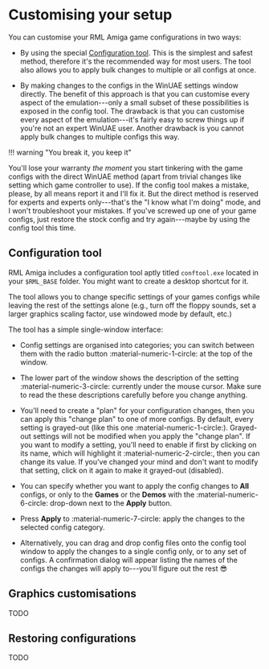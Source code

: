 # Customising your setup

You can customise your RML Amiga game configurations in two ways:

- By using the special [Configuration tool](#configuration-tool). This is the
  simplest and safest method, therefore it's the recommended way for most
  users. The tool also allows you to apply bulk changes to multiple or all
  configs at once.

- By making changes to the configs in the WinUAE settings window directly. The
  benefit of this approach is that you can customise every aspect of the
  emulation---only a small subset of these possibilities is exposed in the
  config tool. The drawback is that you can customise every aspect of the
  emulation---it's fairly easy to screw things up if you're not an expert
  WinUAE user. Another drawback is you cannot apply bulk changes to multiple
  configs this way.


!!! warning "You break it, you keep it"

   You'll lose your warranty _the moment_ you start tinkering with the game
   configs with the direct WinUAE method (apart from trivial changes like
   setting which game controller to use). If the config tool makes a mistake,
   please, by all means report it and I'll fix it. But the direct method is
   reserved for experts and experts only---that's the "I know what I'm doing"
   mode, and I won't troubleshoot your mistakes. If you've screwed up one of
   your game configs, just restore the stock config and try again---maybe by
   using the config tool this time.


## Configuration tool

RML Amiga includes a configuration tool aptly titled `conftool.exe` located in
your `$RML_BASE` folder. You might want to create a desktop shortcut for it.

The tool allows you to change specific settings of your games configs while
leaving the rest of the settings alone (e.g., turn off the floppy sounds, set
a larger graphics scaling factor, use windowed mode by default, etc.)

The tool has a simple single-window interface:

- Config settings are organised into categories; you can switch between them
  with the radio button :material-numeric-1-circle: at the top of the window.

- The lower part of the window shows the description of the setting
  :material-numeric-3-circle: currently under the mouse cursor. Make sure to
  read the these descriptions carefully before you change anything.

- You'll need to create a "plan" for your configuration changes, then you can
  apply this "change plan" to one of more configs. By default, every setting
  is grayed-out (like this one :material-numeric-1-circle:). Grayed-out
  settings will not be modified when you apply the "change plan". If you want
  to modify a setting, you'll need to enable if first by clicking on its name,
  which will highlight it :material-numeric-2-circle:, then you can change its
  value. If you've changed your mind and don't want to modify that setting,
  click on it again to make it grayed-out (disabled).

- You can specify whether you want to apply the config changes to **All**
  configs, or only to the **Games** or the **Demos** with the
  :material-numeric-6-circle: drop-down next to the **Apply** button.

- Press **Apply** to :material-numeric-7-circle: apply the changes to the
  selected config category.

- Alternatively, you can drag and drop config files onto the config tool
  window to apply the changes to a single config only, or to any set of
  configs. A confirmation dialog will appear listing the names of the configs
  the changes will apply to---you'll figure out the rest :sunglasses:


## Graphics customisations

TODO


## Restoring configurations

TODO
